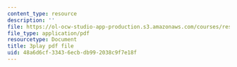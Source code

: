 ```yaml
---
content_type: resource
description: ''
file: https://ol-ocw-studio-app-production.s3.amazonaws.com/courses/res-9-003-brains-minds-and-machines-summer-course-summer-2015/48a6d6cf33436ecbdb992038c9f7e18f_NFFX81o9yRA.pdf
file_type: application/pdf
resourcetype: Document
title: 3play pdf file
uid: 48a6d6cf-3343-6ecb-db99-2038c9f7e18f
---
```

